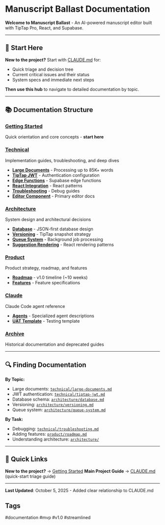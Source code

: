 # Manuscript Ballast Documentation

**Welcome to Manuscript Ballast** - An AI-powered manuscript editor built with TipTap Pro, React, and Supabase.

---

## 🎯 Start Here

**New to the project?** Start with [CLAUDE.md](../CLAUDE.md) for:
- Quick triage and decision tree
- Current critical issues and their status
- System specs and immediate next steps

**Then use this hub** to navigate to detailed documentation by topic.

---

## 📚 Documentation Structure

### [Getting Started](./getting-started.md)
Quick orientation and core concepts - **start here**

### [Technical](./technical/)
Implementation guides, troubleshooting, and deep dives
- **[Large Documents](./technical/large-documents.md)** - Processing up to 85K+ words
- **[TipTap JWT](./technical/tiptap-jwt.md)** - Authentication configuration
- **[Edge Functions](./technical/edge-functions.md)** - Supabase edge functions
- **[React Integration](./technical/react-integration.md)** - React patterns
- **[Troubleshooting](./technical/troubleshooting.md)** - Debug guides
- **[Editor Component](./technical/editor-component.md)** - Primary editor docs

### [Architecture](./architecture/)
System design and architectural decisions
- **[Database](./architecture/database.md)** - JSON-first database design
- **[Versioning](./architecture/versioning.md)** - TipTap snapshot strategy
- **[Queue System](./architecture/queue-system.md)** - Background job processing
- **[Suggestion Rendering](./architecture/suggestion-rendering.md)** - React rendering patterns

### [Product](./product/)
Product strategy, roadmap, and features
- **[Roadmap](./product/roadmap.md)** - v1.0 timeline (~10 weeks)
- **[Features](./product/features.md)** - Feature specifications

### [Claude](./claude/)
Claude Code agent reference
- **[Agents](./claude/agents.md)** - Specialized agent descriptions
- **[UAT Template](./claude/uat-template.md)** - Testing template

### [Archive](./archive/)
Historical documentation and deprecated guides

---


## 🔍 Finding Documentation

**By Topic:**
- Large documents: [`technical/large-documents.md`](./technical/large-documents.md)
- JWT authentication: [`technical/tiptap-jwt.md`](./technical/tiptap-jwt.md)
- Database schema: [`architecture/database.md`](./architecture/database.md)
- Versioning: [`architecture/versioning.md`](./architecture/versioning.md)
- Queue system: [`architecture/queue-system.md`](./architecture/queue-system.md)

**By Task:**
- Debugging: [`technical/troubleshooting.md`](./technical/troubleshooting.md)
- Adding features: [`product/roadmap.md`](./product/roadmap.md)
- Understanding architecture: [`architecture/`](./architecture/)

---

## 📝 Quick Links

**New to the project?** → [Getting Started](./getting-started.md)
**Main Project Guide** → [CLAUDE.md](../CLAUDE.md) (quick-start triage guide)

---

**Last Updated**: October 5, 2025 - Added clear relationship to CLAUDE.md

## Tags
#documentation #mvp #v1.0 #streamlined
